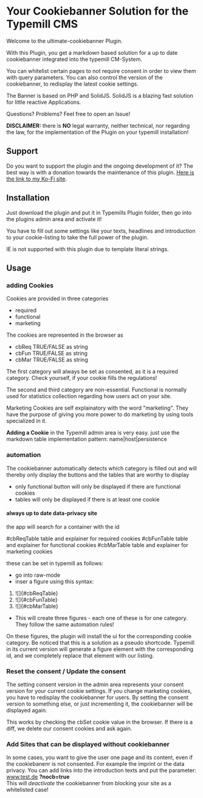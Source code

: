 # Your Cookiebanner Solution for the Typemill CMS

Welcome to the ultimate-cookiebanner Plugin.

With this Plugin, you get a markdown based solution for a up to date cookiebanner integrated into the typemill CM-System.

You can whitelist certain pages to not require consent in order to view them with query parameters. You can also control the version of the cookiebanner, to redisplay the latest cookie settings.

The Banner is based on PHP and SolidJS. SolidJS is a blazing fast solution for little reactive Applications.

Questions? Problems? Feel free to open an Issue!

**DISCLAIMER:** there is **NO** legal warranty, neither technical, nor regarding the law, for the implementation of the Plugin on your typemill installation!

## Support

Do you want to support the plugin and the ongoing development of it? The best way is with a donation towards the maintenance of this plugin.
[Here is the link to my Ko-Fi site](https://ko-fi.com/slezakit/?hidefeed=true&widget=true&embed=true).


## Installation

Just download the plugin and put it in Typemills Plugin folder, then go into the plugins admin area and activate it!

You have to fill out some settings like your texts, headlines and introduction to your cookie-listing to take the full power of the plugin.

IE is not supported with this plugin due to template literal strings.

## Usage

### adding Cookies

Cookies are provided in three categories

- required
- functional
- marketing

The cookies are represented in the browser as

- cbReq TRUE/FALSE as string
- cbFun TRUE/FALSE as string
- cbMar TRUE/FALSE as string

The first category will always be set as consented, as it is a required category. Check yourself, if your cookie fills the regulations!

The second and third category are non-essential. Functional is normally used for statistics collection regarding how users act on your site.

Marketing Cookies are self explainatory with the word "marketing". They have the purpose of giving you more power to do marketing by using tools specialized in it.

**Adding a Cookie** in the Typemill admin area is very easy. just use the markdown table implementation pattern:
name|host|persistence

### automation

The cookiebanner automatically detects which category is filled out and will thereby only display the buttons and the tables that are worthy to display

- only functional button will only be displayed if there are functional cookies
- tables will only be displayed if there is at least one cookie

#### always up to date data-privacy site

the app will search for a container with the id

#cbReqTable table and explainer for required cookies
#cbFunTable table and explainer for functional cookies
#cbMarTable table and explainer for marketing cookies

these can be set in typemill as follows:

- go into raw-mode
- inser a figure using this syntax:

1. ![]{#cbReqTable}
2. ![]{#cbFunTable}
3. ![]{#cbMarTable}

- This will create three figures - each one of these is for one category. They follow the same automation rules!

On these figures, the plugin will install the ui for the corresponding cookie category. Be noticed that this is a solution as a pseudo shortcode. Typemill in its current version will generate a figure element with the corresponding id, and we completely replace that element with our listing.

### Reset the consent / Update the consent

The setting consent version in the admin area represents your consent version for your current cookie settings.
If you change marketing cookies, you have to redisplay the cookiebanner for users. By setting the consent version to something else, or just incrementing it, the cookiebanner will be displayed again.

This works by checking the cbSet cookie value in the browser. If there is a diff, we delete our consent cookies and ask again.

### Add Sites that can be displayed without cookiebanner

In some cases, you want to give the user one page and its content, even if the cookiebanenr is not consented. For example the imprint or the data privacy. You can add links into the introduction texts and put the parameter:  
www.test.de **?nocb=true**  
This will _deactivate_ the cookiebanner from blocking your site as a whitelisted case!
